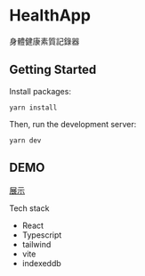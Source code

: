 # HealthApp

身體健康素質記錄器

## Getting Started

Install packages:

```
yarn install
```

Then, run the development server:

```
yarn dev
```

## DEMO

[展示](https://greg-ku.github.io/health-app)

Tech stack

- React
- Typescript
- tailwind
- vite
- indexeddb
